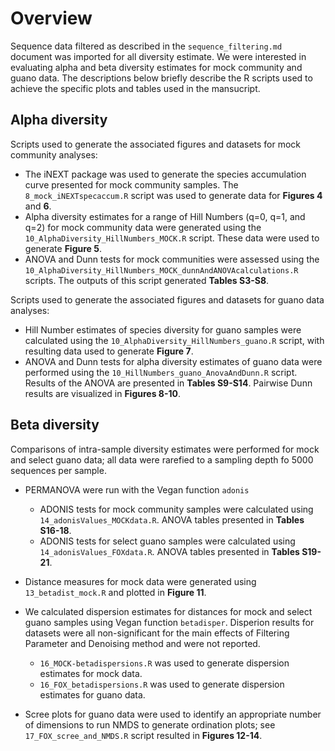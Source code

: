 # Overview
Sequence data filtered as described in the `sequence_filtering.md` document was imported for all diversity estimate. We were interested in evaluating alpha and beta diversity estimates for mock community and guano data. The descriptions below briefly describe the R scripts used to achieve the specific plots and tables used in the mansucript.

## Alpha diversity
Scripts used to generate the associated figures and datasets for mock community analyses:
- The iNEXT package was used to generate the species accumulation curve presented for mock community samples. The `8_mock_iNEXTspecaccum.R` script was used to generate data for **Figures 4** and **6**.
- Alpha diversity estimates for a range of Hill Numbers (q=0, q=1, and q=2) for mock community data were generated using the `10_AlphaDiversity_HillNumbers_MOCK.R` script. These data were used to generate **Figure 5**.
- ANOVA and Dunn tests for mock communities were assessed using the `10_AlphaDiversity_HillNumbers_MOCK_dunnAndANOVAcalculations.R` scripts. The outputs of this script generated **Tables S3-S8**.

Scripts used to generate the associated figures and datasets for guano data analyses:
- Hill Number estimates of species diversity for guano samples were calculated using the `10_AlphaDiversity_HillNumbers_guano.R` script, with resulting data used to generate **Figure 7**.
- ANOVA and Dunn tests for alpha diversity estimates of guano data were performed using the `10_HillNumbers_guano_AnovaAndDunn.R` script. Results of the ANOVA are presented in **Tables S9-S14**. Pairwise Dunn results are visualized in **Figures 8-10**.

## Beta diversity
Comparisons of intra-sample diversity estimates were performed for mock and select guano data; all data were rarefied to a sampling depth fo 5000 sequences per sample.
- PERMANOVA were run with the Vegan function `adonis`
  - ADONIS tests for mock community samples were calculated using `14_adonisValues_MOCKdata.R`. ANOVA tables presented in **Tables S16-18**.
  - ADONIS tests for select guano samples were calculated using `14_adonisValues_FOXdata.R`. ANOVA tables presented in **Tables S19-21**.
- Distance measures for mock data were generated using `13_betadist_mock.R` and plotted in **Figure 11**.

- We calculated dispersion estimates for distances for mock and select guano samples using Vegan function `betadisper`.
Disperion results for datasets were all non-significant for the main effects of Filtering Parameter and Denoising method and were not reported.
  - `16_MOCK-betadispersions.R` was used to generate dispersion estimates for mock data.
  - `16_FOX_betadispersions.R` was used to generate dispersion estimates for guano data.
- Scree plots for guano data were used to identify an appropriate number of dimensions to run NMDS to generate ordination plots; see `17_FOX_scree_and_NMDS.R` script resulted in **Figures 12-14**.
